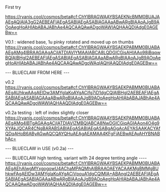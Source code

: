 First try

https://ryanis.cool/cosmos/beta#cf:ChYIBRAGWAAYBSAEKNcBMM0BUAJAAEgAQlAIA3gG2AEBEAFIAEgASABIAEgASABIAGAAaABwARgBIAAoAJgB9AOoAegHoAHIAbABAJABhAe4AQCAAQAwADgoWAWIAQHAAQDIAdgE0AGEBw==

V0.1 : widened base, 1u pinky rotated and moved up on thumbs
https://ryanis.cool/cosmos/beta#cf:ChYIBRAGWAAYBSAEKPABMM0BUABAAEgAMg4IBRAAGAAgACjIATDIAVIYMAAIABCA8LQDGICGisAHIAAo98jBqqwBQlAIBHgI2AEBEAFIAEgASABIAEgASABIAGAAaABwARgBIAAoAJgB9AOoAegHoAHIAbABAJABhAe4AQCAAQAwADgoWAqIAQHAAQDIAdgE0AGEBw==

--- BLUECLAW FROM HERE ---

v0.2
https://ryanis.cool/cosmos/beta#cf:ChYIBRAGWAAYBSAEKPABMM0BUABAAEgAUhkwAAgAEIDw3AMYgIaKoAYgACifg7iD1dgCQlAIBHgI2AEBEAFIAEgASABIAEgASABIAGAAaABwARgBIAAoAJgB9AOoAegHoAHIAbABAJABhAe4AQCAAQAwADgoWAWIAQHAAQDIAdgE0AGEBw==

v0.2a testing : left of index slightly closer
https://ryanis.cool/cosmos/beta#cf:ChYIBRAGWAAYBSAEKPABMM0BUABAAEgAMg4IBTgAGAAgACjIATDIAVIZMBQIABCA8NwDGICGiqAGIAAon4O4g9XYAkJQCAR4CNgBARABSABIAEgASABIAEgASABgAGgAcAEYASAAKACYAfQDqAHoB6AByAGwAQCQAYQHuAEAgAEAMAA4KFgFiAEBwAEAyAHYBNABhAc=

--- BLUECLAW in USE (v0.2a) ---


--- BLUECLAW high tenting, variant with 24 degree tenting angle ----
https://ryanis.cool/cosmos/beta#cf:ChYIBRAGWAAYBSAEKPABMM0BUABAAEgAEhAIwgMYxgogowU4AChaMPAQMhAIBRAAOAEYACAAKMgBMMgBUhkwFAgAEIDw3AMYgIaKoAYgACiVpouA1dgCQlMIA+ABAngI2AEBEAFIAEgASABIAEgASABIAGAAaABwARgBIAAoAJgB9AOoAegHoAHIAbABAJABhAe4AQCAAQAwADgoWAWIAQHAAQDIAdgE0AGEBw==
